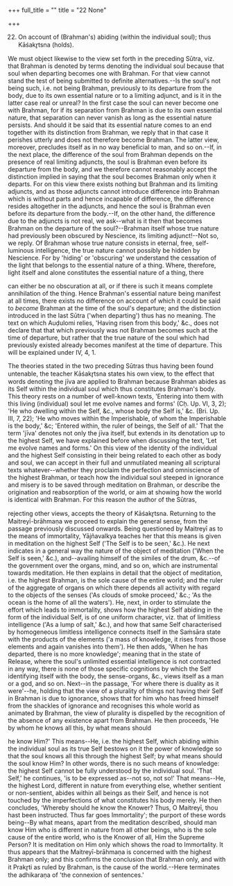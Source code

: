 +++
full_title = ""
title = "22 None"

+++


22. On account of (Brahman's) abiding (within the individual soul); thus Kāśakr̥tsna (holds).

We must object likewise to the view set forth in the preceding Sūtra, viz. that Brahman is denoted by terms denoting the individual soul because that soul when departing becomes one with Brahman. For that view cannot stand the test of being submitted to definite alternatives.--Is the soul's not being such, i.e. not being Brahman, previously to its departure from the body, due to its own essential nature or to a limiting adjunct, and is it in the latter case real or unreal? In the first case the soul can never become one with Brahman, for if its separation from Brahman is due to its own essential nature, that separation can never vanish as long as the essential nature persists. And should it be said that its essential nature comes to an end together with its distinction from Brahman, we reply that in that case it perishes utterly and does not therefore become Brahman. The latter view, moreover, precludes itself as in no way beneficial to man, and so on.--If, in the next place, the difference of the soul from Brahman depends on the presence of real limiting adjuncts, the soul is Brahman even before its departure from the body, and we therefore cannot reasonably accept the distinction implied in saying that the soul becomes Brahman only when it departs. For on this view there exists nothing but Brahman and its limiting adjuncts, and as those adjuncts cannot introduce difference into Brahman which is without parts and hence incapable of difference, the difference resides altogether in the adjuncts, and hence the soul is Brahman even before its departure from the body.--If, on the other hand, the difference due to the adjuncts is not real, we ask--what is it then that becomes Brahman on the departure of the soul?--Brahman itself whose true nature had previously been obscured by Nescience, its limiting adjunct!--Not so, we reply. Of Brahman whose true nature consists in eternal, free, self-luminous intelligence, the true nature cannot possibly be hidden by Nescience. For by 'hiding' or 'obscuring' we understand the cessation of the light that belongs to the essential nature of a thing. Where, therefore, light itself and alone constitutes the essential nature of a thing, there

can either be no obscuration at all, or if there is such it means complete annihilation of the thing. Hence Brahman's essential nature being manifest at all times, there exists no difference on account of which it could be said to _become_ Brahman at the time of the soul's departure; and the distinction introduced in the last Sūtra ('when departing') thus has no meaning. The text on which Auḍulomi relies, 'Having risen from this body,' &c., does not declare that that which previously was not Brahman becomes such at the time of departure, but rather that the true nature of the soul which had previously existed already becomes manifest at the time of departure. This will be explained under IV, 4, 1.

The theories stated in the two preceding Sūtras thus having been found untenable, the teacher Kāśakr̥tsna states his own view, to the effect that words denoting the jīva are applied to Brahman because Brahman abides as its Self within the individual soul which thus constitutes Brahman's body. This theory rests on a number of well-known texts, 'Entering into them with this living (individual) soul let me evolve names and forms' (Cḥ. Up. VI, 3, 2); 'He who dwelling within the Self, &c., whose body the Self is,' &c. (Bri. Up. III, 7, 22); 'He who moves within the Imperishable, of whom the Imperishable is the body,' &c; 'Entered within, the ruler of beings, the Self of all.' That the term 'jīva' denotes not only the jīva itself, but extends in its denotation up to the highest Self, we have explained before when discussing the text, 'Let me evolve names and forms.' On this view of the identity of the individual and the highest Self consisting in their being related to each other as body and soul, we can accept in their full and unmutilated meaning all scriptural texts whatever--whether they proclaim the perfection and omniscience of the highest Brahman, or teach how the individual soul steeped in ignorance and misery is to be saved through meditation on Brahman, or describe the origination and reabsorption of the world, or aim at showing how the world is identical with Brahman. For this reason the author of the Sūtras,

rejecting other views, accepts the theory of Kāśakr̥tsna. Returning to the Maitreyī-brāhmaṇa we proceed to explain the general sense, from the passage previously discussed onwards. Being questioned by Maitreyī as to the means of immortality, Yājñavalkya teaches her that this means is given in meditation on the highest Self ('The Self is to be seen,' &c.). He next indicates in a general way the nature of the object of meditation ('When the Self is seen,' &c.), and--availing himself of the similes of the drum, &c.--of the government over the organs, mind, and so on, which are instrumental towards meditation. He then explains in detail that the object of meditation, i.e. the highest Brahman, is the sole cause of the entire world; and the ruler of the aggregate of organs on which there depends all activity with regard to the objects of the senses ('As clouds of smoke proceed,' &c.; 'As the ocean is the home of all the waters'). He, next, in order to stimulate the effort which leads to immortality, shows how the highest Self abiding in the form of the individual Self, is of one uniform character, viz. that of limitless intelligence ('As a lump of salt,' &c.), and how that same Self characterised by homogeneous limitless intelligence connects itself in the Saṁsāra state with the products of the elements ('a mass of knowledge, it rises from those elements and again vanishes into them'). He then adds, 'When he has departed, there is no more knowledge'; meaning that in the state of Release, where the soul's unlimited essential intelligence is not contracted in any way, there is none of those specific cognitions by which the Self identifying itself with the body, the sense-organs, &c., views itself as a man or a god, and so on. Next--in the passage, 'For where there is duality as it were'--he, holding that the view of a plurality of things not having their Self in Brahman is due to ignorance, shows that for him who has freed himself from the shackles of ignorance and recognises this whole world as animated by Brahman, the view of plurality is dispelled by the recognition of the absence of any existence apart from Brahman. He then proceeds, 'He by whom he knows all this, by what means should

he know Him?' This means--He, i.e. the highest Self, which abiding within the individual soul as its true Self bestows on it the power of knowledge so that the soul knows all this through the highest Self; by what means should the soul know Him? In other words, there is no such means of knowledge: the highest Self cannot be fully understood by the individual soul. 'That Self,' he continues, 'is to be expressed as--not so, not so!' That means--He, the highest Lord, different in nature from everything else, whether sentient or non-sentient, abides within all beings as their Self, and hence is not touched by the imperfections of what constitutes his body merely. He then concludes, 'Whereby should he know the Knower? Thus, O Maitreyī, thou hast been instructed. Thus far goes Immortality'; the purport of these words being--By what means, apart from the meditation described, should man know Him who is different in nature from all other beings, who is the sole cause of the entire world, who is the Knower of all, Him the Supreme Person? It is meditation on Him only which shows the road to Immortality. It thus appears that the Maitreyī-brāhmaṇa is concerned with the highest Brahman only; and this confirms the conclusion that Brahman only, and with it Prakr̥ti as ruled by Brahman, is the cause of the world.--Here terminates the adhikaraṇa of 'the connexion of sentences.'

